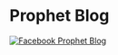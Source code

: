 # Prophet Blog

<a target="_blank" href="https://importchris.medium.com/forecasting-using-facebooks-prophet-library-ce628e76586b"><img src="https://importchris.medium.com/forecasting-using-facebooks-prophet-library-ce628e76586b" alt="Facebook Prophet Blog"> 
